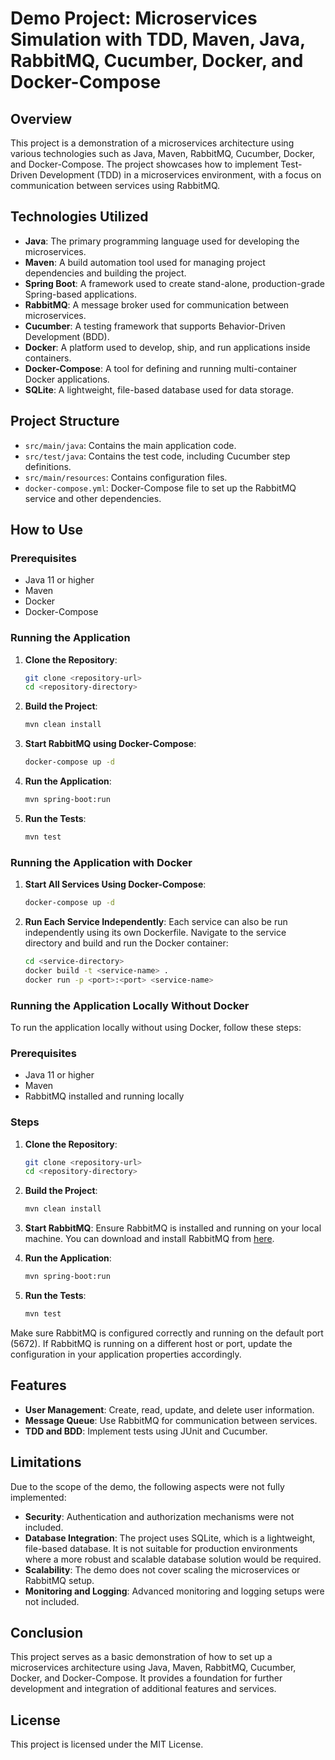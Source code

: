 # Demo Project: Microservices Simulation with TDD, Maven, Java, RabbitMQ, Cucumber, Docker, and Docker-Compose

## Overview

This project is a demonstration of a microservices architecture using various technologies such as Java, Maven, RabbitMQ, Cucumber, Docker, and Docker-Compose. The project showcases how to implement Test-Driven Development (TDD) in a microservices environment, with a focus on communication between services using RabbitMQ.

## Technologies Utilized

- **Java**: The primary programming language used for developing the microservices.
- **Maven**: A build automation tool used for managing project dependencies and building the project.
- **Spring Boot**: A framework used to create stand-alone, production-grade Spring-based applications.
- **RabbitMQ**: A message broker used for communication between microservices.
- **Cucumber**: A testing framework that supports Behavior-Driven Development (BDD).
- **Docker**: A platform used to develop, ship, and run applications inside containers.
- **Docker-Compose**: A tool for defining and running multi-container Docker applications.
- **SQLite**: A lightweight, file-based database used for data storage.

## Project Structure

- `src/main/java`: Contains the main application code.
- `src/test/java`: Contains the test code, including Cucumber step definitions.
- `src/main/resources`: Contains configuration files.
- `docker-compose.yml`: Docker-Compose file to set up the RabbitMQ service and other dependencies.

## How to Use

### Prerequisites

- Java 11 or higher
- Maven
- Docker
- Docker-Compose

### Running the Application

1. **Clone the Repository**:
    ```sh
    git clone <repository-url>
    cd <repository-directory>
    ```

2. **Build the Project**:
    ```sh
    mvn clean install
    ```

3. **Start RabbitMQ using Docker-Compose**:
    ```sh
    docker-compose up -d
    ```

4. **Run the Application**:
    ```sh
    mvn spring-boot:run
    ```

5. **Run the Tests**:
    ```sh
    mvn test
    ```

### Running the Application with Docker

1. **Start All Services Using Docker-Compose**:
    ```sh
    docker-compose up -d
    ```

2. **Run Each Service Independently**:
   Each service can also be run independently using its own Dockerfile. Navigate to the service directory and build and run the Docker container:
    ```sh
    cd <service-directory>
    docker build -t <service-name> .
    docker run -p <port>:<port> <service-name>
    ```

### Running the Application Locally Without Docker

To run the application locally without using Docker, follow these steps:

### Prerequisites

- Java 11 or higher
- Maven
- RabbitMQ installed and running locally

### Steps

1. **Clone the Repository**:
    ```sh
    git clone <repository-url>
    cd <repository-directory>
    ```

2. **Build the Project**:
    ```sh
    mvn clean install
    ```

3. **Start RabbitMQ**:
   Ensure RabbitMQ is installed and running on your local machine. You can download and install RabbitMQ from [here](https://www.rabbitmq.com/download.html).

4. **Run the Application**:
    ```sh
    mvn spring-boot:run
    ```

5. **Run the Tests**:
    ```sh
    mvn test
    ```

Make sure RabbitMQ is configured correctly and running on the default port (5672). If RabbitMQ is running on a different host or port, update the configuration in your application properties accordingly.

## Features

- **User Management**: Create, read, update, and delete user information.
- **Message Queue**: Use RabbitMQ for communication between services.
- **TDD and BDD**: Implement tests using JUnit and Cucumber.

## Limitations

Due to the scope of the demo, the following aspects were not fully implemented:

- **Security**: Authentication and authorization mechanisms were not included.
- **Database Integration**: The project uses SQLite, which is a lightweight, file-based database. It is not suitable for production environments where a more robust and scalable database solution would be required.
- **Scalability**: The demo does not cover scaling the microservices or RabbitMQ setup.
- **Monitoring and Logging**: Advanced monitoring and logging setups were not included.

## Conclusion

This project serves as a basic demonstration of how to set up a microservices architecture using Java, Maven, RabbitMQ, Cucumber, Docker, and Docker-Compose. It provides a foundation for further development and integration of additional features and services.

## License

This project is licensed under the MIT License.